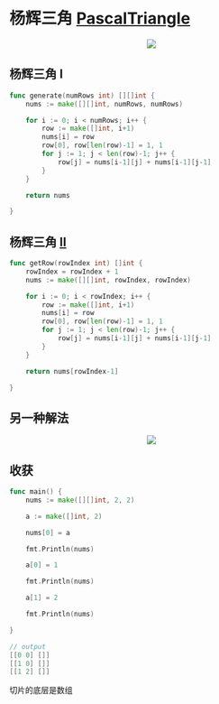 # 杨辉三角 [PascalTriangle](https://leetcode-cn.com/problems/pascals-triangle/)

<div align=center><img src="https://upload.wikimedia.org/wikipedia/commons/0/0d/PascalTriangleAnimated2.gif">
</div>

## 杨辉三角 I

```go
func generate(numRows int) [][]int {
	nums := make([][]int, numRows, numRows)

	for i := 0; i < numRows; i++ {
		row := make([]int, i+1)
		nums[i] = row
		row[0], row[len(row)-1] = 1, 1
		for j := 1; j < len(row)-1; j++ {
			row[j] = nums[i-1][j] + nums[i-1][j-1]
		}
	}

	return nums

}

```

## 杨辉三角 [II](https://leetcode-cn.com/problems/pascals-triangle-ii/)

```go
func getRow(rowIndex int) []int {
	rowIndex = rowIndex + 1
	nums := make([][]int, rowIndex, rowIndex)

	for i := 0; i < rowIndex; i++ {
		row := make([]int, i+1)
		nums[i] = row
		row[0], row[len(row)-1] = 1, 1
		for j := 1; j < len(row)-1; j++ {
			row[j] = nums[i-1][j] + nums[i-1][j-1]
		}
	}

	return nums[rowIndex-1]

}

```

## 另一种解法

<div align=center><img src="https://tva2.sinaimg.cn/large/006cK6rNly1gy34qhl6vdj30io0n041a.jpg">

</div>

## 收获

```go
func main() {
	nums := make([][]int, 2, 2)

	a := make([]int, 2)

	nums[0] = a

	fmt.Println(nums)

	a[0] = 1

	fmt.Println(nums)

	a[1] = 2

	fmt.Println(nums)

}

```

```go
// output
[[0 0] []]
[[1 0] []]
[[1 2] []]

```

切片的底层是数组
